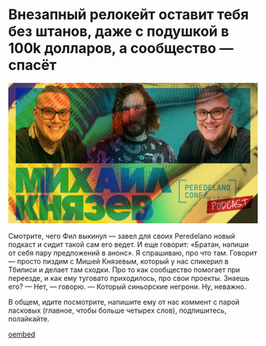 # Внезапный релокейт оставит тебя без штанов, даже с подушкой в 100k долларов, а сообщество — спасёт

![preview](./preview.jpg)

Смотрите, чего Фил выкинул — завел для своих Peredelano новый подкаст и сидит такой сам его ведет. И еще говорит: «Братан, напиши от себя пару предложений в анонс». Я спрашиваю, про что там.
Говорит — просто пиздим с Мишей Князевым, который у нас спикерил в Тбилиси и делает там сходки. Про то как сообщество помогает при переезде, и как ему туговато приходилось, про свои проекты. Знаешь его?
— Нет, — говорю. 
— Который синьорские негрони. Ну, неважно.

В общем, идите посмотрите, напишите ему от нас коммент с парой ласковых (главное, чтобы больше четырех слов), подпишитесь, полайкайте.

[oembed](https://www.youtube.com/watch?v=GetW-LjZzxU)
